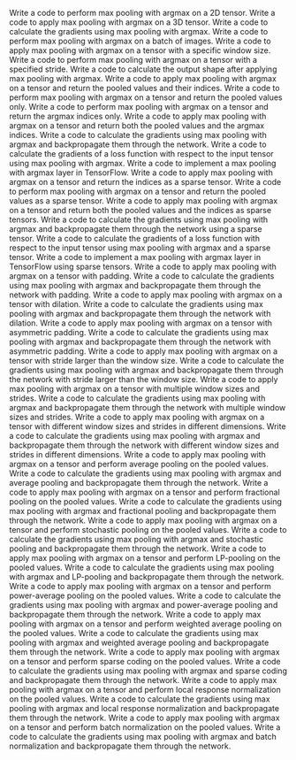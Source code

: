 Write a code to perform max pooling with argmax on a 2D tensor.
Write a code to apply max pooling with argmax on a 3D tensor.
Write a code to calculate the gradients using max pooling with argmax.
Write a code to perform max pooling with argmax on a batch of images.
Write a code to apply max pooling with argmax on a tensor with a specific window size.
Write a code to perform max pooling with argmax on a tensor with a specified stride.
Write a code to calculate the output shape after applying max pooling with argmax.
Write a code to apply max pooling with argmax on a tensor and return the pooled values and their indices.
Write a code to perform max pooling with argmax on a tensor and return the pooled values only.
Write a code to perform max pooling with argmax on a tensor and return the argmax indices only.
Write a code to apply max pooling with argmax on a tensor and return both the pooled values and the argmax indices.
Write a code to calculate the gradients using max pooling with argmax and backpropagate them through the network.
Write a code to calculate the gradients of a loss function with respect to the input tensor using max pooling with argmax.
Write a code to implement a max pooling with argmax layer in TensorFlow.
Write a code to apply max pooling with argmax on a tensor and return the indices as a sparse tensor.
Write a code to perform max pooling with argmax on a tensor and return the pooled values as a sparse tensor.
Write a code to apply max pooling with argmax on a tensor and return both the pooled values and the indices as sparse tensors.
Write a code to calculate the gradients using max pooling with argmax and backpropagate them through the network using a sparse tensor.
Write a code to calculate the gradients of a loss function with respect to the input tensor using max pooling with argmax and a sparse tensor.
Write a code to implement a max pooling with argmax layer in TensorFlow using sparse tensors.
Write a code to apply max pooling with argmax on a tensor with padding.
Write a code to calculate the gradients using max pooling with argmax and backpropagate them through the network with padding.
Write a code to apply max pooling with argmax on a tensor with dilation.
Write a code to calculate the gradients using max pooling with argmax and backpropagate them through the network with dilation.
Write a code to apply max pooling with argmax on a tensor with asymmetric padding.
Write a code to calculate the gradients using max pooling with argmax and backpropagate them through the network with asymmetric padding.
Write a code to apply max pooling with argmax on a tensor with stride larger than the window size.
Write a code to calculate the gradients using max pooling with argmax and backpropagate them through the network with stride larger than the window size.
Write a code to apply max pooling with argmax on a tensor with multiple window sizes and strides.
Write a code to calculate the gradients using max pooling with argmax and backpropagate them through the network with multiple window sizes and strides.
Write a code to apply max pooling with argmax on a tensor with different window sizes and strides in different dimensions.
Write a code to calculate the gradients using max pooling with argmax and backpropagate them through the network with different window sizes and strides in different dimensions.
Write a code to apply max pooling with argmax on a tensor and perform average pooling on the pooled values.
Write a code to calculate the gradients using max pooling with argmax and average pooling and backpropagate them through the network.
Write a code to apply max pooling with argmax on a tensor and perform fractional pooling on the pooled values.
Write a code to calculate the gradients using max pooling with argmax and fractional pooling and backpropagate them through the network.
Write a code to apply max pooling with argmax on a tensor and perform stochastic pooling on the pooled values.
Write a code to calculate the gradients using max pooling with argmax and stochastic pooling and backpropagate them through the network.
Write a code to apply max pooling with argmax on a tensor and perform LP-pooling on the pooled values.
Write a code to calculate the gradients using max pooling with argmax and LP-pooling and backpropagate them through the network.
Write a code to apply max pooling with argmax on a tensor and perform power-average pooling on the pooled values.
Write a code to calculate the gradients using max pooling with argmax and power-average pooling and backpropagate them through the network.
Write a code to apply max pooling with argmax on a tensor and perform weighted average pooling on the pooled values.
Write a code to calculate the gradients using max pooling with argmax and weighted average pooling and backpropagate them through the network.
Write a code to apply max pooling with argmax on a tensor and perform sparse coding on the pooled values.
Write a code to calculate the gradients using max pooling with argmax and sparse coding and backpropagate them through the network.
Write a code to apply max pooling with argmax on a tensor and perform local response normalization on the pooled values.
Write a code to calculate the gradients using max pooling with argmax and local response normalization and backpropagate them through the network.
Write a code to apply max pooling with argmax on a tensor and perform batch normalization on the pooled values.
Write a code to calculate the gradients using max pooling with argmax and batch normalization and backpropagate them through the network.
